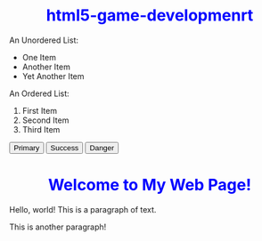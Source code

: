 # html5-game-developmenrt
<!DOCTYPE html>
<html lang="en">
    <head>
        <title>My Web Page!</title>
    </head>
    <body>
        An Unordered List:
        <ul>
            <li>One Item</li>
            <li>Another Item</li>
            <li>Yet Another Item</li>
        </ul>
        An Ordered List:
        <ol>
            <li>First Item</li>
            <li>Second Item</li>
            <li>Third Item</li>
        </ol>
    </body>
</html>












<!DOCTYPE html>
<html lang="en">
    <head>
        <title>My Web Page!</title>
        <link rel="stylesheet" href="https://stackpath.bootstrapcdn.com/bootstrap/4.4.1/css/bootstrap.min.css" integrity="sha384-Vkoo8x4CGsO3+Hhxv8T/Q5PaXtkKtu6ug5TOeNV6gBiFeWPGFN9MuhOf23Q9Ifjh" crossorigin="anonymous">
    </head>
    <body>
        <div class="container">
            <button type="button" class="btn btn-primary">Primary</button>
            <button type="button" class="btn btn-success">Success</button>
            <button type="button" class="btn btn-danger">Danger</button>
        </div>
    </body>
</html>








<!DOCTYPE html>
<html lang="en">
    <head>
        <title>My Web Page!</title>
        <style>
            h1 {
                color: blue;
                text-align: center;
            }
        </style>
    </head>
    <body>
        <h1>Welcome to My Web Page!</h1>
        <p>Hello, world! This is a paragraph of text.</p>
        <p>This is another paragraph!</p>
    </body>
</html>























<!DOCTYPE html>
<html lang="en">
<head>
    <meta charset="UTF-8">
    <meta http-equiv="X-UA-Compatible" content="IE=edge">
    <meta name="viewport" content="width=device-width, initial-scale=1.0">
    <title>flexbox</title>
    <style>
        #container{
            display: flex;
            flex-wrap:wrap;
            flex-wrap: wrap-reverse;
        }
        #container>div{
            background-color:rgb(58, 116, 167);
            margin:45px;
            padding:32px;
            border:2px;
            width: 200px ;
            font-size:x-large;
            font-family:initial;
        }

    </style>

    
</head>
<body>
    <div id="container">
    <div>1</div>
    <div>2</div>
    <div>3</div>
    <div>4</div>
    <div>5</div>
    <div>6</div>
    <div>7</div>
    <div>8</div>
    <div>9</div>
    <div>10</div>
    <div>11</div>
    <div>12</div>
</div>
</body>
</html>
